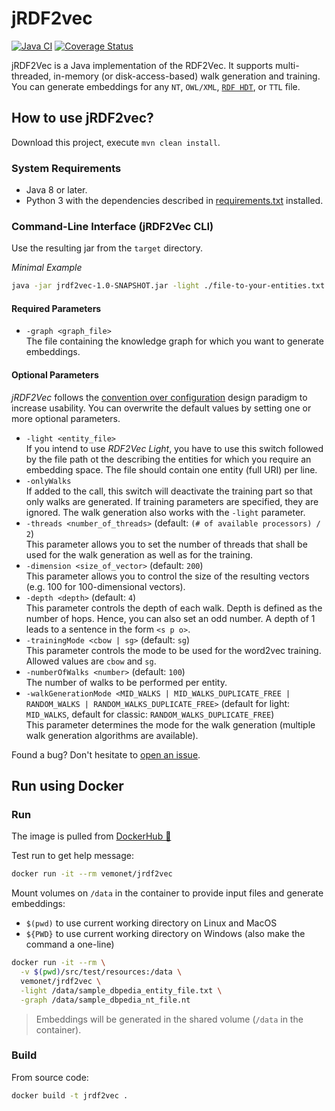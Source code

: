 # jRDF2vec
[![Java CI](https://github.com/dwslab/jRDF2Vec/workflows/Java%20CI/badge.svg)](https://github.com/dwslab/jRDF2Vec/actions)
[![Coverage Status](https://coveralls.io/repos/github/dwslab/jRDF2Vec/badge.svg?branch=master)](https://coveralls.io/github/dwslab/jRDF2Vec?branch=master)

jRDF2Vec is a Java implementation of the RDF2Vec. 
It supports multi-threaded, in-memory (or disk-access-based) walk generation and training.
You can generate embeddings for any `NT`, `OWL/XML`, [`RDF HDT`](http://www.rdfhdt.org/), or `TTL` file.

## How to use jRDF2vec?
Download this project, execute `mvn clean install`. 

### System Requirements
- Java 8 or later.
- Python 3 with the dependencies described in [requirements.txt](/src/main/resources/requirements.txt) installed.

### Command-Line Interface (jRDF2Vec CLI)
Use the resulting jar from the `target` directory.

*Minimal Example*
```bash
java -jar jrdf2vec-1.0-SNAPSHOT.jar -light ./file-to-your-entities.txt -graph ./kg_file.hdt
```

#### Required Parameters
- `-graph <graph_file>`<br/>
The file containing the knowledge graph for which you want to generate embeddings.

#### Optional Parameters
*jRDF2Vec* follows the <a href="https://en.wikipedia.org/wiki/Convention_over_configuration">convention over 
configuration</a> design paradigm to increase usability. You can overwrite the default values by setting one or more optional parameters.

- `-light <entity_file>`<br/>
If you intend to use *RDF2Vec Light*, you have to use this switch followed by the file path ot the describing the entities for which you require an embedding space. The file should contain one entity (full URI) per line.
- `-onlyWalks`<br>
If added to the call, this switch will deactivate the training part so that only walks are generated. If training parameters are specified, they are ignored. The walk generation also works with the `-light` parameter.
- `-threads <number_of_threads>` (default: `(# of available processors) / 2`)<br/>
This parameter allows you to set the number of threads that shall be used for the walk generation as well as for the training.
- `-dimension <size_of_vector>` (default: `200`)<br/>
This parameter allows you to control the size of the resulting vectors (e.g. 100 for 100-dimensional vectors).
- `-depth <depth>` (default: `4`)<br/>
This parameter controls the depth of each walk. Depth is defined as the number of hops. Hence, you can also set an odd number. A depth of 1 leads to a sentence in the form `<s p o>`.
- `-trainingMode <cbow | sg>` (default: `sg`) <br/>
This parameter controls the mode to be used for the word2vec training. Allowed values are `cbow` and `sg`.
- `-numberOfWalks <number>` (default: `100`)<br/>
The number of walks to be performed per entity.
- `-walkGenerationMode <MID_WALKS | MID_WALKS_DUPLICATE_FREE | RANDOM_WALKS | RANDOM_WALKS_DUPLICATE_FREE>` 
(default for light: `MID_WALKS`, default for classic: `RANDOM_WALKS_DUPLICATE_FREE`)<br/>
This parameter determines the mode for the walk generation (multiple walk generation algorithms are available). 

Found a bug? Don't hesitate to <a href="https://github.com/dwslab/jRDF2Vec/issues">open an issue</a>.

## Run using Docker

### Run

The image is pulled from [DockerHub 🐳](https://hub.docker.com/repository/docker/vemonet/jrdf2vec)

Test run to get help message:

```bash
docker run -it --rm vemonet/jrdf2vec
```

Mount volumes on `/data` in the container to provide input files and generate embeddings:

* `$(pwd)` to use current working directory on Linux and MacOS
* `${PWD}` to use current working directory on Windows (also make the command a one-line)

```bash
docker run -it --rm \
  -v $(pwd)/src/test/resources:/data \
  vemonet/jrdf2vec \
  -light /data/sample_dbpedia_entity_file.txt \
  -graph /data/sample_dbpedia_nt_file.nt
```

> Embeddings will be generated in the shared volume (`/data` in the container).

### Build

From source code:

```bash
docker build -t jrdf2vec .
```